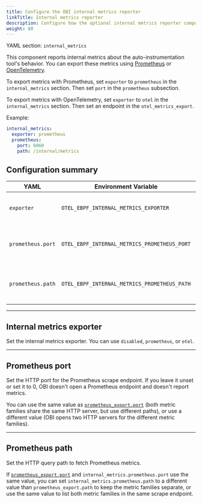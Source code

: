 ```yaml
---
title: Configure the OBI internal metrics reporter
linkTitle: Internal metrics reporter
description: Configure how the optional internal metrics reporter component reports metrics on the internal behavior of the auto-instrumentation tool in Prometheus format.
weight: 80
---
```


YAML section: `internal_metrics`

This component reports internal metrics about the auto-instrumentation tool's
behavior. You can export these metrics using
[Prometheus](https://prometheus.io/) or [OpenTelemetry](/).

To export metrics with Prometheus, set `exporter` to `prometheus` in the
`internal_metrics` section. Then set `port` in the `prometheus` subsection.

To export metrics with OpenTelemetry, set `exporter` to `otel` in the
`internal_metrics` section. Then set an endpoint in the `otel_metrics_export`.

Example:

```yaml
internal_metrics:
  exporter: prometheus
  prometheus:
    port: 6060
    path: /internal/metrics
```

## Configuration summary

| YAML              | Environment Variable                         | Type   | Default                    | Summary                                                                              |
| ----------------- | -------------------------------------------- | ------ | -------------------------- | ------------------------------------------------------------------------------------ |
| `exporter`        | `OTEL_EBPF_INTERNAL_METRICS_EXPORTER`        | string | `disabled`                 | [Selects the internal metrics exporter.](#internal-metrics-exporter) |
| `prometheus.port` | `OTEL_EBPF_INTERNAL_METRICS_PROMETHEUS_PORT` | int    | (unset) | [HTTP port for Prometheus scrape endpoint.](#prometheus-port)        |
| `prometheus.path` | `OTEL_EBPF_INTERNAL_METRICS_PROMETHEUS_PATH` | string | `/internal/metrics`        | [HTTP query path for Prometheus metrics.](#prometheus-path)          |

---

## Internal metrics exporter

Set the internal metrics exporter. You can use `disabled`, `prometheus`, or
`otel`.

---

## Prometheus port

Set the HTTP port for the Prometheus scrape endpoint. If you leave it unset or
set it to 0, OBI doesn't open a Prometheus endpoint and doesn't report metrics.

You can use the same value as
[`prometheus_export.port`](../export-data/#prometheus-exporter-component) (both
metric families share the same HTTP server, but use different paths), or use a
different value (OBI opens two HTTP servers for the different metric families).

---

## Prometheus path

Set the HTTP query path to fetch Prometheus metrics.

If [`prometheus_export.port`](../export-data/#prometheus-exporter-component) and
`internal_metrics.prometheus.port` use the same value, you can set
`internal_metrics.prometheus.path` to a different value than
`prometheus_export.path` to keep the metric families separate, or use the same
value to list both metric families in the same scrape endpoint.
